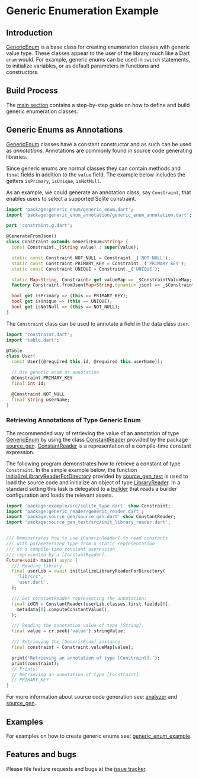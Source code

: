 # Generic Enumeration Example

## Introduction

[GenericEnum] is a base class for creating enumeration classes with generic value type.
These classes appear to the user of the library much like a Dart `enum` would.
For example, generic enums can be used in `switch` statements, to initialize variables, or as
default parameters in functions and constructors.

## Build Process

The [main section](https://github.com/simphotonics/generic_enum) contains a step-by-step guide on how to define and build generic enumeration classes.

## Generic Enums as Annotations

[GenericEnum] classes have a constant constructor and as such can be used as *annotations*. Annotations are commonly found in source code generating libraries.

Since generic enums are normal classes they can contain
methods and `final` fields in addition to the `value` field. The example below
includes the getters `isPrimary`, `isUnique`, `isNotNull`.

As an example, we could generate an annotation class, say `Constraint`, that enables users to
select a supported Sqlite constraint.
```Dart
import 'package:generic_enum/generic_enum.dart';
import 'package:generic_enum_annotation/generic_enum_annotation.dart';

part 'constraint.g.dart';

@GenerateFromJson()
class Constraint extends GenericEnum<String> {
  const Constraint._(String value) : super(value);

  static const Constraint NOT_NULL = Constraint._('NOT NULL');
  static const Constraint PRIMARY_KEY = Constraint._('PRIMARY KEY');
  static const Constraint UNIQUE = Constraint._('UNIQUE');

  static Map<String, Constraint> get valueMap => _$ConstraintValueMap;
  factory Constraint.fromJson(Map<String,dynamic> json) => _$ConstraintFromJson(json);

  bool get isPrimary => (this == PRIMARY_KEY);
  bool get isUnique => (this == UNIQUE);
  bool get isNotNull => (this == NOT_NULL);
}
```

The `Constraint` class can be used to annotate a field in the data class `User`.
```Dart
import 'constraint.dart';
import 'table.dart';

@Table
class User{
  const User({@required this.id, @required this.userName});

  // Use generic enum as annotation
  @Constraint.PRIMARY_KEY
  final int id;

  @Constraint.NOT_NULL
  final String userName;
}
```

### Retrieving Annotations of Type Generic Enum

The recommended way of retrieving the value of an annotation of type [GenericEnum]
by using the class [ConstantReader] provided by the package [source_gen].
[ConstantReader] is a representation of a compile-time constant expression.

The following program demonstrates how to retrieve a constant of type `Constraint`.
In the simple example below, the function [initializeLibraryReaderForDirectory] provided by [source_gen_test] is used to load the source code and initialize an object of type [LibraryReader].
In a standard setting this task is delegated to a [builder] that reads a builder configuration and loads the relevant assets.


```Dart
import 'package:example/src/sqlite_type.dart' show Constraint;
import 'package:generic_reader/generic_reader.dart';
import 'package:source_gen/source_gen.dart' show ConstantReader;
import 'package:source_gen_test/src/init_library_reader.dart';


/// Demonstrates how to use [GenericReader] to read constants
/// with parameterized type from a static representation
/// of a compile-time constant expression
/// represented by a [ConstantReader].
Future<void> main() async {
  /// Reading library.
  final userLib = await initializeLibraryReaderForDirectory(
    'lib/src',
    'user.dart',
  );

  /// Get constantReader representing the annotation:
  final idCR = ConstantReader(userLib.classes.first.fields[0].
    metadata[0].computeConstantValue(),
  );

  /// Reading the annotation value of type [String].
  final value = cr.peek('value').stringValue;

  /// Retrieving the [GenericEnum] instance.
  final constraint = Constraint.valueMap[value];

  print('Retrieving an annotation of type [Constraint].');
  print(constraint);
  // Prints:
  // Retrieving an annotation of type [Constraint].
  // PRIMARY_KEY
}

```
For more information about source code generation see:
[analyzer] and [source_gen].

## Examples

For examples on how to create generic enums see:
[generic_enum_example].


## Features and bugs

Please file feature requests and bugs at the [issue tracker].

[analyzer]: https://pub.dev/packages/analyzer
[builder]: https://github.com/dart-lang/build

[ConstantReader]: https://pub.dev/documentation/source_gen/latest/source_gen/ConstantReader-class.html

[GenericEnum]: https://pub.dev/packages/generic_enum
[generic_enum_example]: https://github.com/simphotonics/generic_enum/tree/master/generic_enum_example
[issue tracker]: https://github.com/simphotonics/generic_enum/issues

[source_gen]: https://pub.dev/packages/source_gen

[initializeLibraryReaderForDirectory]: https://pub.dev/documentation/source_gen_test/latest/source_gen_test/initializeLibraryReaderForDirectory.html

[LibraryReader]: https://pub.dev/documentation/source_gen/latest/source_gen/LibraryReader-class.html

[source_gen_test]: https://pub.dev/packages/source_gen_test
